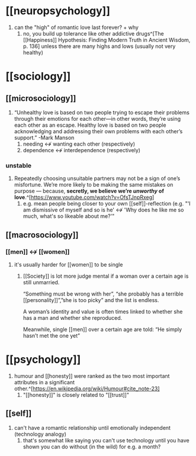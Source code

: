 # [[neuropsychology]]
1. can the "high" of romantic love last forever? + why
	1. no, you build up tolerance like other addictive drugs^[The [[Happiness]] Hypothesis: Finding Modern Truth in Ancient Wisdom, p. 136] unless there are many highs and lows (usually not very healthy)

# [[sociology]]
## [[microsociology]]
1. “Unhealthy love is based on two people trying to escape their problems through their emotions for each other—in other words, they’re using each other as an escape. Healthy love is based on two people acknowledging and addressing their own problems with each other’s support.” -Mark Manson
	1. needing ↮ wanting each other (respectively)
	2. dependence ↮ interdependence (respectively)

### unstable
1. Repeatedly choosing unsuitable partners may not be a sign of one’s misfortune. We’re more likely to be making the same mistakes on purpose — because, **secretly, we believe we’re *unworthy* of love**.^[https://www.youtube.com/watch?v=OfsTJnpRxeg]
	1. e.g. mean people being closer to your own [[self]]-reflection (e.g. "'I am dismissive of myself and so is he' ↮ 'Why does he like me so much, what's so likeable about me?'"

## [[macrosociology]]
### [[men]] ↮ [[women]]
1. it's usually harder for [[women]] to be single
	1. [[Society]] is lot more judge mental if a woman over a certain age is still unmarried.  
		
		“Something must be wrong with her”, “she probably has a terrible [[personality]]”,”she is too picky” and the list is endless.  
		
		A woman’s identity and value is often times linked to whether she has a man and whether she reproduced.  
		
		Meanwhile, single [[men]] over a certain age are told: “He simply hasn’t met the one yet”

# [[psychology]]
1. humour and [[honesty]] were ranked as the two most important attributes in a significant other.^[https://en.wikipedia.org/wiki/Humour#cite_note-23]
	1. "[[honesty]]" is closely related to "[[trust]]"

## [[self]]
1. can't have a romantic relationship until emotionally independent (technology analogy)
	1. that's somewhat like saying you can't use technology until you have shown you can do without (in the wild) for e.g. a month?